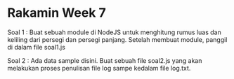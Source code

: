 # Rakamin Week 7
Soal 1 : Buat sebuah module di NodeJS untuk menghitung rumus luas dan keliling dari 
persegi dan persegi panjang. Setelah membuat module, panggil di dalam file soal1.js

Soal 2 : Ada data sample disini. Buat sebuah file soal2.js yang akan melakukan proses 
penulisan file log sampe kedalam file log.txt.
